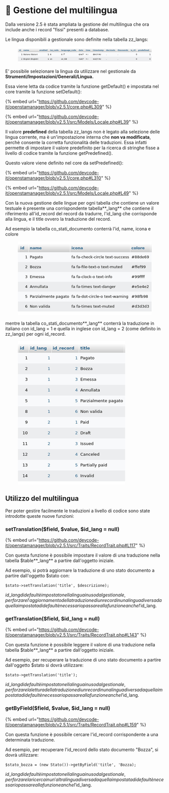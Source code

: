 # 📒 Gestione del multilingua

Dalla versione 2.5 è stata ampliata la gestione del multilingua che ora include anche i record "fissi" presenti a database.

Le lingua disponibili a gestionale sono definite nella tabella zz\_langs:

<figure><img src="../../.gitbook/assets/immagine (792).png" alt=""><figcaption></figcaption></figure>

E' possibile selezionare la lingua da utilizzare nel gestionale da **Strumenti/Impostazioni/Generali/Lingua.**

Essa viene letta da codice tramite la funzione getDefault() e impostata nel core tramite la funzione setDefault():

{% embed url="https://github.com/devcode-it/openstamanager/blob/v2.5.1/core.php#L309" %}

{% embed url="https://github.com/devcode-it/openstamanager/blob/v2.5.1/src/Models/Locale.php#L39" %}

Il valore **predefined** della tabella zz\_langs non è legato alla selezione delle lingua corrente, ma è un'impostazione interna che **non va modificata**, perchè consente la corretta funzionalità delle traduzioni. Essa infatti permette di impostare il valore predefinito per la ricerca di stringhe fisse a livello di codice tramite la funzione getPredefined().

Questo valore viene definito nel core da setPredefined():

{% embed url="https://github.com/devcode-it/openstamanager/blob/v2.5.1/core.php#L310" %}

{% embed url="https://github.com/devcode-it/openstamanager/blob/v2.5.1/src/Models/Locale.php#L49" %}

Con la nuova gestione delle lingue per ogni tabella che contiene un valore testuale è presente una corrispondente tabella**\_lang** che contiene il riferimento all'id\_record del record da tradurre, l'id\_lang che corrisponde alla lingua, e il title ovvero la traduzione del record.

Ad esempio la tabella co\_stati\_documento conterrà l'id, name, icona e colore

<figure><img src="../../.gitbook/assets/immagine (793).png" alt=""><figcaption></figcaption></figure>

mentre la tabella co\_stati\_documento**\_lang** conterrà la traduzione in italiano con id\_lang = 1 e quella in inglese con id\_lang = 2 (come definito in zz\_langs) per ogni id\_record.

<figure><img src="../../.gitbook/assets/immagine (794).png" alt=""><figcaption></figcaption></figure>

## Utilizzo del multilingua

Per poter gestire facilmente le traduzioni a livello di codice sono state introdotte queste nuove funzioni:

### setTranslation($field, $value, $id\_lang = null)

{% embed url="https://github.com/devcode-it/openstamanager/blob/v2.5.1/src/Traits/RecordTrait.php#L117" %}

Con questa funzione è possibile impostare il valore di una traduzione nella tabella $table**\_lang** a partire dall'oggetto iniziale.&#x20;

Ad esempio, si potrà aggiornare la traduzione di uno stato documento a partire dall'oggetto $stato con:

```
$stato->setTranslation('title', $descrizione);
```

$id\_lang di default è impostato nella lingua in uso dal gestionale, per forzare l'aggiornamento della traduzione di un record in una lingua diversa da quella impostata di default è necessario passare alla funzione anche l'$id\_lang.

### getTranslation($field, $id\_lang = null)

{% embed url="https://github.com/devcode-it/openstamanager/blob/v2.5.1/src/Traits/RecordTrait.php#L143" %}

Con questa funzione è possibile leggere il valore di una traduzione nella tabella $table**\_lang** a partire dall'oggetto iniziale.

Ad esempio, per recuperare la traduzione di uno stato documento a partire dall'oggetto $stato si dovrà utilizzare:

```
$stato->getTranslation('title');
```

$id\_lang di default è impostato nella lingua in uso dal gestionale, per forzare la lettura della traduzione di un record in una lingua diversa da quella impostata di default è necessario passare alla funzione anche l'$id\_lang.

### getByField($field, $value, $id\_lang = null)

{% embed url="https://github.com/devcode-it/openstamanager/blob/v2.5.1/src/Traits/RecordTrait.php#L159" %}

Con questa funzione è possibile cercare l'id\_record corrispondente a una determinata traduzione.

Ad esempio, per recuperare l'id\_record dello stato documento "Bozza", si dovrà utilizzare:

```
$stato_bozza = (new Stato())->getByField('title', 'Bozza);
```

$id\_lang di default è impostato nella lingua in uso dal gestionale, per forzare la ricerca in un'altra lingua diversa da quella impostata di default è necessario passare alla funzione anche l'$id\_lang.

